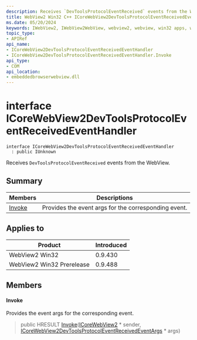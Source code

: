 ```yaml
---
description: Receives `DevToolsProtocolEventReceived` events from the WebView.
title: WebView2 Win32 C++ ICoreWebView2DevToolsProtocolEventReceivedEventHandler
ms.date: 05/20/2024
keywords: IWebView2, IWebView2WebView, webview2, webview, win32 apps, win32, edge, ICoreWebView2, ICoreWebView2Controller, browser control, edge html, ICoreWebView2DevToolsProtocolEventReceivedEventHandler
topic_type: 
- APIRef
api_name:
- ICoreWebView2DevToolsProtocolEventReceivedEventHandler
- ICoreWebView2DevToolsProtocolEventReceivedEventHandler.Invoke
api_type:
- COM
api_location:
- embeddedbrowserwebview.dll
---
```


# interface ICoreWebView2DevToolsProtocolEventReceivedEventHandler

```
interface ICoreWebView2DevToolsProtocolEventReceivedEventHandler
  : public IUnknown
```

Receives `DevToolsProtocolEventReceived` events from the WebView.

## Summary

 Members                        | Descriptions
--------------------------------|---------------------------------------------
[Invoke](#invoke) | Provides the event args for the corresponding event.

## Applies to

Product                         | Introduced
--------------------------------|---------------------------------------------
WebView2 Win32            |    0.9.430
WebView2 Win32 Prerelease |    0.9.488

## Members

#### Invoke

Provides the event args for the corresponding event.

> public HRESULT [Invoke](#invoke)([ICoreWebView2](icorewebview2.md#icorewebview2) * sender, [ICoreWebView2DevToolsProtocolEventReceivedEventArgs](icorewebview2devtoolsprotocoleventreceivedeventargs.md#icorewebview2devtoolsprotocoleventreceivedeventargs) * args)


